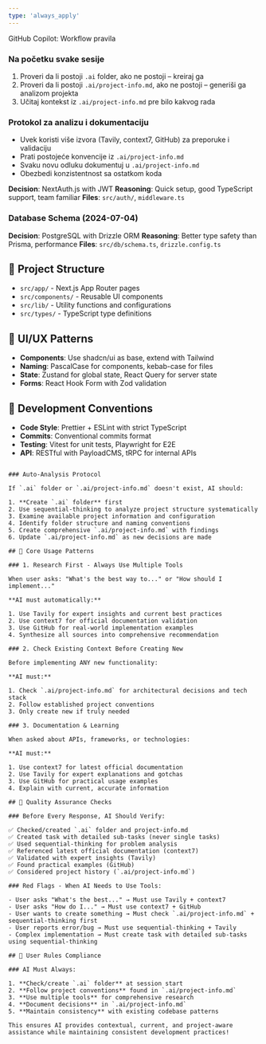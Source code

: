 ```yaml
---
type: 'always_apply'
---
```


GitHub Copilot: Workflow pravila

### Na početku svake sesije

1. Proveri da li postoji `.ai` folder, ako ne postoji – kreiraj ga
2. Proveri da li postoji `.ai/project-info.md`, ako ne postoji – generiši ga analizom projekta
3. Učitaj kontekst iz `.ai/project-info.md` pre bilo kakvog rada

### Protokol za analizu i dokumentaciju

- Uvek koristi više izvora (Tavily, context7, GitHub) za preporuke i validaciju
- Prati postojeće konvencije iz `.ai/project-info.md`
- Svaku novu odluku dokumentuj u `.ai/project-info.md`
- Obezbedi konzistentnost sa ostatkom koda

**Decision**: NextAuth.js with JWT **Reasoning**: Quick setup, good TypeScript support, team
familiar **Files**: `src/auth/`, `middleware.ts`

### Database Schema (2024-07-04)

**Decision**: PostgreSQL with Drizzle ORM **Reasoning**: Better type safety than Prisma, performance
**Files**: `src/db/schema.ts`, `drizzle.config.ts`

## 📁 Project Structure

- `src/app/` - Next.js App Router pages
- `src/components/` - Reusable UI components
- `src/lib/` - Utility functions and configurations
- `src/types/` - TypeScript type definitions

## 🎨 UI/UX Patterns

- **Components**: Use shadcn/ui as base, extend with Tailwind
- **Naming**: PascalCase for components, kebab-case for files
- **State**: Zustand for global state, React Query for server state
- **Forms**: React Hook Form with Zod validation

## 🔧 Development Conventions

- **Code Style**: Prettier + ESLint with strict TypeScript
- **Commits**: Conventional commits format
- **Testing**: Vitest for unit tests, Playwright for E2E
- **API**: RESTful with PayloadCMS, tRPC for internal APIs

```

### Auto-Analysis Protocol

If `.ai` folder or `.ai/project-info.md` doesn't exist, AI should:

1. **Create `.ai` folder** first
2. Use sequential-thinking to analyze project structure systematically
3. Examine available project information and configuration
4. Identify folder structure and naming conventions
5. Create comprehensive `.ai/project-info.md` with findings
6. Update `.ai/project-info.md` as new decisions are made

## 🎯 Core Usage Patterns

### 1. Research First - Always Use Multiple Tools

When user asks: "What's the best way to..." or "How should I implement..."

**AI must automatically:**

1. Use Tavily for expert insights and current best practices
2. Use context7 for official documentation validation
3. Use GitHub for real-world implementation examples
4. Synthesize all sources into comprehensive recommendation

### 2. Check Existing Context Before Creating New

Before implementing ANY new functionality:

**AI must:**

1. Check `.ai/project-info.md` for architectural decisions and tech stack
2. Follow established project conventions
3. Only create new if truly needed

### 3. Documentation & Learning

When asked about APIs, frameworks, or technologies:

**AI must:**

1. Use context7 for latest official documentation
2. Use Tavily for expert explanations and gotchas
3. Use GitHub for practical usage examples
4. Explain with current, accurate information

## 🎯 Quality Assurance Checks

### Before Every Response, AI Should Verify:

✅ Checked/created `.ai` folder and project-info.md
✅ Created task with detailed sub-tasks (never single tasks)
✅ Used sequential-thinking for problem analysis
✅ Referenced latest official documentation (context7)
✅ Validated with expert insights (Tavily)
✅ Found practical examples (GitHub)
✅ Considered project history (`.ai/project-info.md`)

### Red Flags - When AI Needs to Use Tools:

- User asks "What's the best..." → Must use Tavily + context7
- User asks "How do I..." → Must use context7 + GitHub
- User wants to create something → Must check `.ai/project-info.md` + sequential-thinking first
- User reports error/bug → Must use sequential-thinking + Tavily
- Complex implementation → Must create task with detailed sub-tasks using sequential-thinking

## 🎪 User Rules Compliance

### AI Must Always:

1. **Check/create `.ai` folder** at session start
2. **Follow project conventions** found in `.ai/project-info.md`
3. **Use multiple tools** for comprehensive research
4. **Document decisions** in `.ai/project-info.md`
5. **Maintain consistency** with existing codebase patterns

This ensures AI provides contextual, current, and project-aware assistance while maintaining consistent development practices!
```
